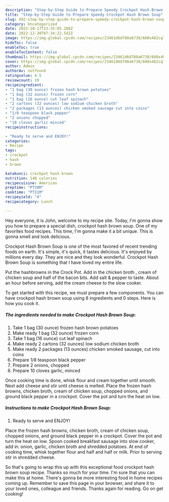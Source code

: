 ```yaml
---
description: "Step-by-Step Guide to Prepare Speedy Crockpot Hash Brown Soup"
title: "Step-by-Step Guide to Prepare Speedy Crockpot Hash Brown Soup"
slug: 492-step-by-step-guide-to-prepare-speedy-crockpot-hash-brown-soup
category: Uncategorized
date: 2022-10-17T23:35:05.208Z
date: 2022-12-30T07:34:22.542Z
image: https://img-global.cpcdn.com/recipes/23461d6d780a6738/680x482cq70/crockpot-hash-brown-soup-recipe-main-photo.jpg
hideToc: false
enableToc: true
enableTocContent: false
thumbnail: https://img-global.cpcdn.com/recipes/23461d6d780a6738/680x482cq70/crockpot-hash-brown-soup-recipe-main-photo.jpg
cover: https://img-global.cpcdn.com/recipes/23461d6d780a6738/680x482cq70/crockpot-hash-brown-soup-recipe-main-photo.jpg
author: Admin
authorAv: notfound
ratingvalue: 4.5
reviewcount: 19
recipeingredient:
- "1 bag (30 ounce) frozen hash brown potatoes"
- "1 bag (32 ounce) frozen corn"
- "1 bag (16 ounce) cut leaf spinach"
- "2 cartons (32 ounces) low sodium chicken broth"
- "2 packages (13 ounces) chicken smoked sausage cut into coins"
- "1/8 teaspoon black pepper"
- "2 onions chopped"
- "10 cloves garlic minced"
recipeinstructions:

- "Ready to serve and ENJOY!"
categories:
- Recipe
tags:
- crockpot
- hash
- brown

katakunci: crockpot hash brown 
nutrition: 148 calories
recipecuisine: American
preptime: "PT20M"
cooktime: "PT31M"
recipeyield: "4"
recipecategory: Lunch

---
```



Hey everyone, it is John, welcome to my recipe site. Today, I'm gonna show you how to prepare a special dish, crockpot hash brown soup. One of my favorites food recipes. This time, I'm gonna make it a bit unique. This is gonna smell and look delicious.

Crockpot Hash Brown Soup is one of the most favored of recent trending foods on earth. It's simple, it's quick, it tastes delicious. It's enjoyed by millions every day. They are nice and they look wonderful. Crockpot Hash Brown Soup is something that I have loved my entire life.

Put the hashbrowns in the Crock Pot. Add in the chicken broth , cream of chicken soup and half of the bacon bits. Add salt &amp; pepper to taste. About an hour before serving, add the cream cheese to the slow cooker.


To get started with this recipe, we must prepare a few components. You can have crockpot hash brown soup using 8 ingredients and 0 steps. Here is how you cook it.

<!--inarticleads1-->

##### The ingredients needed to make Crockpot Hash Brown Soup:

1. Take 1 bag (30 ounce) frozen hash brown potatoes
1. Make ready 1 bag (32 ounce) frozen corn
1. Take 1 bag (16 ounce) cut leaf spinach
1. Make ready 2 cartons (32 ounces) low sodium chicken broth
1. Make ready 2 packages (13 ounces) chicken smoked sausage, cut into coins
1. Prepare 1/8 teaspoon black pepper
1. Prepare 2 onions, chopped
1. Prepare 10 cloves garlic, minced


Once cooking time is done, whisk flour and cream together until smooth. Next add cheese and stir until cheese is melted. Place the frozen hash browns, chicken broth, cream of chicken soup, chopped onions, and ground black pepper in a crockpot. Cover the pot and turn the heat on low. 

<!--inarticleads2-->

##### Instructions to make Crockpot Hash Brown Soup:


1. Ready to serve and ENJOY!

Place the frozen hash browns, chicken broth, cream of chicken soup, chopped onions, and ground black pepper in a crockpot. Cover the pot and turn the heat on low. Spoon cooked breakfast sausage into slow cooker, add in: onion, garlic, chicken broth and shredded potatoes. At end of cooking time, whisk together flour and half and half or milk. Prior to serving stir in shredded cheese. 

So that's going to wrap this up with this exceptional food crockpot hash brown soup recipe. Thanks so much for your time. I'm sure that you can make this at home. There's gonna be more interesting food in home recipes coming up. Remember to save this page in your browser, and share it to your loved ones, colleague and friends. Thanks again for reading. Go on get cooking!
